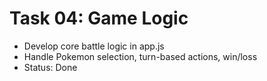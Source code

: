 # Task 04: Game Logic

- Develop core battle logic in app.js
- Handle Pokemon selection, turn-based actions, win/loss
- Status: Done
